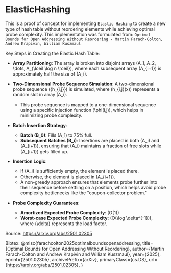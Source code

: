 # ElasticHashing
This is a proof of concept for implementing `Elastic Hashing` to create a new type of hash table without reordering elements while achieving optimal probe complexity. This implementation was formulated from: `Optimal Bounds for Open Addressing Without Reordering - Martin Farach-Colton, Andrew Krapivin, William Kuszmaul`

Key Steps in Creating the Elastic Hash Table:

- **Array Partitioning**: The array is broken into disjoint arrays \(A_1, A_2, \dots, A_{\lceil \log n \rceil}\), where each subsequent array \(A_{i+1}\) is approximately half the size of \(A_i\).

- **Two-Dimensional Probe Sequence Simulation**: A two-dimensional probe sequence \(\{h_{i,j}\}\) is simulated, where \(h_{i,j}(x)\) represents a random slot in array \(A_i\).
  - This probe sequence is mapped to a one-dimensional sequence using a specific injection function \(\phi(i,j)\), which helps in minimizing probe complexity.

- **Batch Insertion Strategy**:
  - **Batch \(B_0\)**: Fills \(A_1\) to 75% full.
  - **Subsequent Batches \(B_i\)**: Insertions are placed in both \(A_i\) and \(A_{i+1}\), ensuring that \(A_i\) maintains a fraction of free slots while \(A_{i+1}\) gets filled up.

- **Insertion Logic**:
  - If \(A_i\) is sufficiently empty, the element is placed there.
  - Otherwise, the element is placed in \(A_{i+1}\).
  - A non-greedy approach ensures that elements probe further into their sequence before settling on a position, which helps avoid probe complexity bottlenecks like the "coupon-collector problem."

- **Probe Complexity Guarantees**:
  - **Amortized Expected Probe Complexity**: \(O(1)\)
  - **Worst-case Expected Probe Complexity**: \(O(\log \delta^{-1})\), where \(\delta\) represents the load factor.

Source:
https://arxiv.org/abs/2501.02305

Bibtex:
@misc{farachcolton2025optimalboundsopenaddressing,
      title={Optimal Bounds for Open Addressing Without Reordering}, 
      author={Martin Farach-Colton and Andrew Krapivin and William Kuszmaul},
      year={2025},
      eprint={2501.02305},
      archivePrefix={arXiv},
      primaryClass={cs.DS},
      url={https://arxiv.org/abs/2501.02305}, 
}
